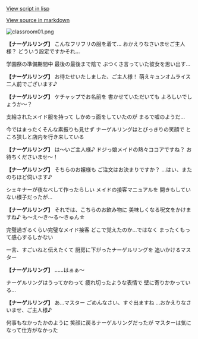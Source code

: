 [View script in lisp](../scripts/10065201.txt)

[View source in markdown](10065201.md)

![classroom01.png](../images/backgrounds/classroom01.png)

**【ナーゲルリング】**
こんなフリフリの服を着て…
おかえりなさいませご主人様？
どういう設定ですかそれ…

学園祭の準備期間中
最後の最後まで陰で
ぶつくさ言っていた彼女を思い出す…

**【ナーゲルリング】**
お待たせいたしました、ご主人様！
萌えキュンオムライス
二人前でございます♪

**【ナーゲルリング】**
ケチャップでお名前を
書かせていただいても
よろしいでしょうか～？

支給されたメイド服を持って
しかめっ面をしていたのが
まるで嘘のようだ…

今ではまったくそんな素振りも見せず
ナーゲルリングはとびっきりの笑顔で
ところ狭しと店内を行き来している

**【ナーゲルリング】**
は～いご主人様♪
ドジっ娘メイドの熱々ココアですね？
お待ちくださいませ～！

**【ナーゲルリング】**
そちらのお嬢様も
ご注文はお決まりですか？
…はい、またのちほど伺います♪

シェキナーが夜なべして作ったらしい
メイドの接客マニュアルを
開きもしていない様子だったが…

**【ナーゲルリング】**
それでは、こちらのお飲み物に
美味しくなる呪文をかけますね♪
も～え～き～る～きゅん☆

完璧過ぎるくらい完璧なメイド接客
どこで覚えたのか…ではなく
まったくもって感心するしかない

一言、すごいねと伝えたくて
厨房に下がったナーゲルリングを
追いかけるマスター

**【ナーゲルリング】**
……はぁぁ～

ナーゲルリングはうってかわって
疲れ切ったような表情で
壁に寄りかかっている…

**【ナーゲルリング】**
あ…マスター
ごめんなさい、すぐ出ますね
…おかえりなさいませ、ご主人様♪

何事もなかったかのように
笑顔に戻るナーゲルリングだったが
マスターは気になって仕方がなかった
